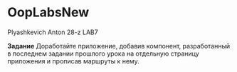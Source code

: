 # OopLabsNew
Plyashkevich Anton 28-z
LAB7

**Задание**
Доработайте приложение, добавив компонент, разработанный в последнем задании прошлого урока на отдельную страницу приложения и прописав маршруты к нему.

